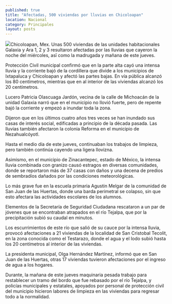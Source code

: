 ```yaml
---
published: true
title: "Afectadas, 500 viviendas por lluvias en Chicoloapan"
location: Nacional
category: Principales
layout: posts
---
```


![](http://i.imgur.com/z2RDNuDm.jpg)Chicoloapan, Mex. Unas 500 viviendas de las unidades habitacionales Galaxia y Ara 1, 2 y 3 resultaron afectadas por las lluvias que cayeron la noche del miércoles, asī como la madrugada y mañana de este jueves.


Protección Civil municipal confirmó que en la parte alta cayó una intensa lluvia y la corriente bajó de la cordillera que divide a los municipios de Ixtapaluca y Chicoloapan y afectó las partes bajas. En vía pública alcanzó los 80 centímetros, mientras que en al interior de las viviendas alcanzó los 20 centímetros.

Lucero Patricia Olascuaga Jardón, vecina de la calle de Michoacán de la unidad Galaxia narró que en el municipio no llovió fuerte, pero de repente bajó la corriente y empezó a inundar toda la zona.

Dijeron que en los últimos cuatro años tres veces se han inundado sus casas de interés social, edificadas a principio de la década pasada. Las lluvias también afectaron la colonia Reforma en el municipio de Nezahualcóyotl.

Hasta el medio día de este jueves, continuaban los trabajos de limpieza, pero también continúa cayendo una ligera llovizna.

Asimismo, en el municipio de Zinacantepec, estado de México, la intensa lluvia combinada con granizo causó estragos en diversas comunidades, donde se reportaron más de 37 casas con daños y una decena de predios de sembradíos dañados por las condiciones meteorológicas.

Lo más grave fue en la escuela primaria Agustin Melgar de la comunidad de San Juan de las Huertas, donde una barda perimetral se colapso, sin que esto afectara las actividades escolares de los alumnos.

Elementos de la Secretaría de Seguridad Ciudadana rescataron a un par de jóvenes que se encontraban atrapados en el río Tejalpa, que por la precipitación subió su caudal en minutos.

Los escurrimientos de este río que salió de su cauce por la intensa lluvia, provocó afectaciones a 21 viviendas de la localidad de San Cristobal Tecolit, en la zona conocida como el Testarazo, donde el agua y el lodo subió hasta los 20 centímetros al interior de las viviendas.

La presidenta municipal, Olga Hernández Martínez, informó que en San Juan de las Huertas, otras 17 viviendas tuvieron afectaciones por el ingreso de agua a los hogares.

Durante, la mañana de este jueves maquinaria pesada trabajo para restablecer un tramo del bordo que fue rebasado por el río Tejalpa, y policías municipales y estatales, apoyados por personal de protección civil del municipio hicieron labores de limpieza en las viviendas para regresar todo a la normalidad.
